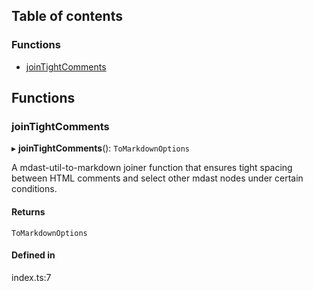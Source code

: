 ## Table of contents

### Functions

- [joinTightComments][1]

## Functions

### joinTightComments

▸ **joinTightComments**(): `ToMarkdownOptions`

A mdast-util-to-markdown joiner function that ensures tight spacing between HTML
comments and select other mdast nodes under certain conditions.

#### Returns

`ToMarkdownOptions`

#### Defined in

index.ts:7

[1]: README.md#jointightcomments
